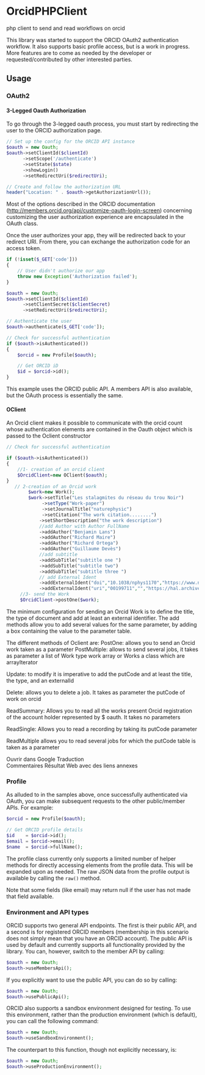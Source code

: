 # OrcidPHPClient
php client to send and read workflows on orcid

This library was started to support the ORCID OAuth2 authentication workflow. It also supports basic profile access, but is a work in progress. More features are to come as needed by the developer or requested/contributed by other interested parties.

## Usage

### OAuth2

#### 3-Legged Oauth Authorization

To go through the 3-legged oauth process, you must start by redirecting the user to the ORCID authorization page.

```php
// Set up the config for the ORCID API instance
$oauth = new Oauth;
$oauth->setClientId($clientId)
      ->setScope('/authenticate')
      ->setState($state)
      ->showLogin()
      ->setRedirectUri($redirectUri);

// Create and follow the authorization URL
header("Location: " . $oauth->getAuthorizationUrl());
```

Most of the options described in the ORCID documentation (http://members.orcid.org/api/customize-oauth-login-screen) concerning customizing the user authorization experience are encapsulated in the OAuth class.

Once the user authorizes your app, they will be redirected back to your redirect URI. From there, you can exchange the authorization code for an access token.

```php
if (!isset($_GET['code']))
{
	// User didn't authorize our app
	throw new Exception('Authorization failed');
}

$oauth = new Oauth;
$oauth->setClientId($clientId)
      ->setClientSecret($clientSecret)
      ->setRedirectUri($redirectUri);

// Authenticate the user
$oauth->authenticate($_GET['code']);

// Check for successful authentication
if ($oauth->isAuthenticated())
{
	$orcid = new Profile($oauth);

	// Get ORCID iD
	$id = $orcid->id();
}
```

This example uses the ORCID public API. A members API is also available, but the OAuth process is essentially the same.

#### OClient 

An Orcid client makes it possible to communicate with the orcid count whose authentication elements are contained in the Oauth object which is passed to the Oclient constructor 
 
```php
// Check for successful authentication

if ($oauth->isAuthenticated())
{
    //1- creation of an orcid client
	$OrcidClient=new OClient($oauth);
}
   // 2-creation of an Orcid work
        $work=new Work();
        $work->setTitle("Les stalagmites du réseau du trou Noir")
             ->setType("Work-paper")
             ->setJournalTitle("naturephysic")
             ->setCitation("The work citation........")
            ->setShortDescription("the work description") 
            //add Author with Author FullName 
            ->addAuthor("Benjamin Lans")
            ->addAuthor("Richard Maire")
            ->addAuthor("Richard Ortega")
            ->addAuthor("Guillaume Devès")
            //add subtitle
            ->addSubTitle("subtitle one ")
            ->addSubTitle("subtitle two")
            ->addSubTitle("subtitle three ")
            // add External Ident 
            ->addExternalIdent("doi","10.1038/nphys1170","https://www.nature.com/articles/nphys1170","self")
            ->addExternalIdent("uri","00199711","","https://hal.archives-ouvertes.fr/hal-00199711");
     //3- send the Work
     $OrcidClient->postOne($work); 
```
    
The minimum configuration for sending an Orcid Work is to define the title, the type of document and add at least an external identifier.
The add methods allow you to add several values ​​for the same parameter, by adding a box containing the value to the parameter table.

The different methods of Oclient are:
PostOne: allows you to send an Orcid work taken as a parameter
PostMultiple:
allows to send several jobs, it takes as parameter a list of Work type work array or Works a class which are arrayIterator

Update: to modify it is imperative to add the putCode and at least the title, the type, and an externalId

Delete: allows you to delete a job. It takes as parameter the putCode of work on orcid

ReadSummary: Allows you to read all the works present Orcid registration of the account holder represented by $ oauth. It takes no parameters

ReadSingle: Allows you to read a recording by taking its putCode parameter

ReadMultiple allows you to read several jobs for which the putCode table is taken as a parameter

Ouvrir dans Google Traduction	
Commentaires
Résultat Web avec des liens annexes



### Profile

As alluded to in the samples above, once successfully authenticated via OAuth, you can make subsequent requests to the other public/member APIs. For example:

```php
$orcid = new Profile($oauth);

// Get ORCID profile details
$id    = $orcid->id();
$email = $orcid->email();
$name  = $orcid->fullName();
```

The profile class currently only supports a limited number of helper methods for directly accessing elements from the profile data. This will be expanded upon as needed. The raw JSON data from the profile output is available by calling the `raw()` method.

Note that some fields (like email) may return null if the user has not made that field available.

### Environment and API types

ORCID supports two general API endpoints.  The first is their public API, and a second is for registered ORCID members (membership in this scenario does not simply mean that you have an ORCID account).  The public API is used by default and currently supports all functionality provided by the library.  You can, however, switch to the member API by calling:

```php
$oauth = new Oauth;
$oauth->useMembersApi();
```

If you explicitly want to use the public API, you can do so by calling:

```php
$oauth = new Oauth;
$oauth->usePublicApi();
```

ORCID also supports a sandbox environment designed for testing.  To use this environment, rather than the production environment (which is default), you can call the following command:

```php
$oauth = new Oauth;
$oauth->useSandboxEnvironment();
```

The counterpart to this function, though not explicitly necessary, is:

```php
$oauth = new Oauth;
$oauth->useProductionEnvironment();
```

